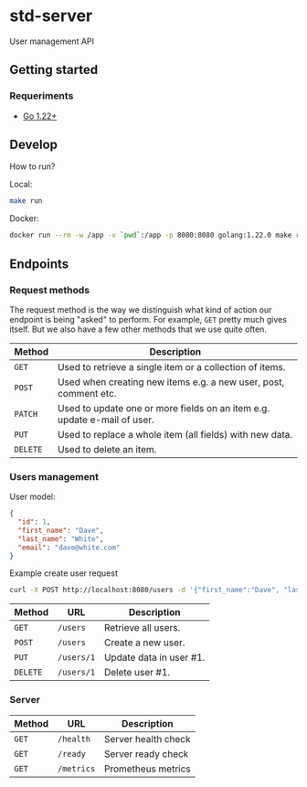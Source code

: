 # std-server
User management API

## Getting started

### Requeriments

- [Go 1.22+](https://go.dev/dl/)

## Develop

How to run?

Local:
```bash
make run
```

Docker:
```bash
docker run --rm -w /app -v `pwd`:/app -p 8080:8080 golang:1.22.0 make run
```

## Endpoints

### Request methods

The request method is the way we distinguish what kind of action our endpoint is being "asked" to perform. For example, `GET` pretty much gives itself. But we also have a few other methods that we use quite often.

| Method   | Description                              |
| -------- | ---------------------------------------- |
| `GET`    | Used to retrieve a single item or a collection of items. |
| `POST`   | Used when creating new items e.g. a new user, post, comment etc. |
| `PATCH`  | Used to update one or more fields on an item e.g. update e-mail of user. |
| `PUT`    | Used to replace a whole item (all fields) with new data. |
| `DELETE` | Used to delete an item.                  |

### Users management

User model:
```json
{
  "id": 1,
  "first_name": "Dave",
  "last_name": "White",
  "email": "dave@white.com"
}
```

Example create user request
```bash
curl -X POST http://localhost:8080/users -d '{"first_name":"Dave", "last_name": "White", "email": "dave@white.com"}'
```

| Method   | URL        | Description                                                                              |
|----------|------------|------------------------------------------------------------------------------------------|
| `GET`    | `/users`   | Retrieve all users.                                                                      |
| `POST`   | `/users`   | Create a new user.                                                                       |
| `PUT`    | `/users/1` | Update data in user #1.                                                                  |
| `DELETE` | `/users/1` | Delete user #1.                                                                          |

### Server

| Method   | URL        | Description         |
|----------|------------|---------------------|
| `GET`    | `/health`  | Server health check |
| `GET`    | `/ready`   | Server ready check  |
| `GET`    | `/metrics` | Prometheus metrics  |
